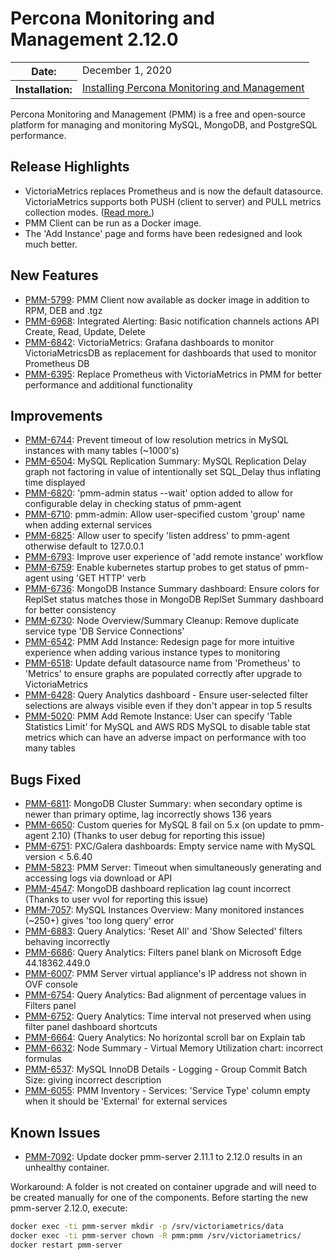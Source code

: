 # Percona Monitoring and Management 2.12.0

<table class="docutils field-list" frame="void" rules="none">
  <colgroup>
    <col class="field-name">
    <col class="field-body">
  </colgroup>
  <tbody valign="top">
    <tr class="field-odd field">
      <th class="field-name">Date:</th>
      <td class="field-body">December 1, 2020</td>
    </tr>
    <tr class="field-even field">
      <th class="field-name">Installation:</th>
      <td class="field-body">
        <a class="reference external" href="https://www.percona.com/software/pmm/quickstart">Installing Percona Monitoring and Management</a></td>
    </tr>
  </tbody>
</table>

Percona Monitoring and Management (PMM) is a free and open-source platform for managing and monitoring MySQL, MongoDB, and PostgreSQL performance.

## Release Highlights

- VictoriaMetrics replaces Prometheus and is now the default datasource. VictoriaMetrics supports both PUSH (client to server) and PULL metrics collection modes. ([Read more.](../details/victoria-metrics.md))
- PMM Client can be run as a Docker image.
- The 'Add Instance' page and forms have been redesigned and look much better.

## New Features

* [PMM-5799](https://jira.percona.com/browse/PMM-5799): PMM Client now available as docker image in addition to RPM, DEB and .tgz
* [PMM-6968](https://jira.percona.com/browse/PMM-6968): Integrated Alerting: Basic notification channels actions API Create, Read, Update, Delete
* [PMM-6842](https://jira.percona.com/browse/PMM-6842): VictoriaMetrics: Grafana dashboards to monitor VictoriaMetricsDB as replacement for dashboards that used to monitor Prometheus DB
* [PMM-6395](https://jira.percona.com/browse/PMM-6395): Replace Prometheus with VictoriaMetrics in PMM for better performance and additional functionality



## Improvements

* [PMM-6744](https://jira.percona.com/browse/PMM-6744): Prevent timeout of low resolution metrics in MySQL instances with many tables (~1000's)
* [PMM-6504](https://jira.percona.com/browse/PMM-6504): MySQL Replication Summary: MySQL Replication Delay graph not factoring in value of intentionally set SQL_Delay thus inflating time displayed
* [PMM-6820](https://jira.percona.com/browse/PMM-6820): 'pmm-admin status --wait' option added to allow for configurable delay in checking status of pmm-agent
* [PMM-6710](https://jira.percona.com/browse/PMM-6710): pmm-admin: Allow user-specified custom 'group' name when adding external services
* [PMM-6825](https://jira.percona.com/browse/PMM-6825): Allow user to specify 'listen address' to pmm-agent otherwise default to 127.0.0.1
* [PMM-6793](https://jira.percona.com/browse/PMM-6793): Improve user experience of 'add remote instance' workflow
* [PMM-6759](https://jira.percona.com/browse/PMM-6759): Enable kubernetes startup probes to get status of pmm-agent using 'GET HTTP' verb
* [PMM-6736](https://jira.percona.com/browse/PMM-6736): MongoDB Instance Summary dashboard: Ensure colors for ReplSet status matches those in MongoDB ReplSet Summary dashboard for better consistency
* [PMM-6730](https://jira.percona.com/browse/PMM-6730): Node Overview/Summary Cleanup: Remove duplicate service type 'DB Service Connections'
* [PMM-6542](https://jira.percona.com/browse/PMM-6542): PMM Add Instance: Redesign page for more intuitive experience when adding various instance types to monitoring
* [PMM-6518](https://jira.percona.com/browse/PMM-6518): Update default datasource name from 'Prometheus' to 'Metrics' to ensure graphs are populated correctly after upgrade to VictoriaMetrics
* [PMM-6428](https://jira.percona.com/browse/PMM-6428): Query Analytics dashboard - Ensure user-selected filter selections are always visible even if they don't appear in top 5 results
* [PMM-5020](https://jira.percona.com/browse/PMM-5020): PMM Add Remote Instance: User can specify 'Table Statistics Limit' for MySQL and AWS RDS MySQL to disable table stat metrics which can have an adverse impact on performance with too many tables



## Bugs Fixed

* [PMM-6811](https://jira.percona.com/browse/PMM-6811): MongoDB Cluster Summary: when secondary optime is newer than primary optime, lag incorrectly shows 136 years
* [PMM-6650](https://jira.percona.com/browse/PMM-6650): Custom queries for MySQL 8 fail on 5.x (on update to pmm-agent 2.10) (Thanks to user debug for reporting this issue)
* [PMM-6751](https://jira.percona.com/browse/PMM-6751): PXC/Galera dashboards: Empty service name with MySQL version < 5.6.40
* [PMM-5823](https://jira.percona.com/browse/PMM-5823): PMM Server: Timeout when simultaneously generating and accessing logs via download or API
* [PMM-4547](https://jira.percona.com/browse/PMM-4547): MongoDB dashboard replication lag count incorrect (Thanks to user vvol for reporting this issue)
* [PMM-7057](https://jira.percona.com/browse/PMM-7057): MySQL Instances Overview: Many monitored instances (~250+) gives 'too long query' error
* [PMM-6883](https://jira.percona.com/browse/PMM-6883): Query Analytics: 'Reset All' and 'Show Selected' filters behaving incorrectly
* [PMM-6686](https://jira.percona.com/browse/PMM-6686): Query Analytics: Filters panel blank on Microsoft Edge 44.18362.449.0
* [PMM-6007](https://jira.percona.com/browse/PMM-6007): PMM Server virtual appliance's IP address not shown in OVF console
* [PMM-6754](https://jira.percona.com/browse/PMM-6754): Query Analytics: Bad alignment of percentage values in Filters panel
* [PMM-6752](https://jira.percona.com/browse/PMM-6752): Query Analytics: Time interval not preserved when using filter panel dashboard shortcuts
* [PMM-6664](https://jira.percona.com/browse/PMM-6664): Query Analytics: No horizontal scroll bar on Explain tab
* [PMM-6632](https://jira.percona.com/browse/PMM-6632): Node Summary - Virtual Memory Utilization chart: incorrect formulas
* [PMM-6537](https://jira.percona.com/browse/PMM-6537): MySQL InnoDB Details - Logging - Group Commit Batch Size: giving incorrect description
* [PMM-6055](https://jira.percona.com/browse/PMM-6055): PMM Inventory - Services: 'Service Type' column empty when it should be 'External' for external services


## Known Issues

* [PMM-7092](https://jira.percona.com/browse/PMM-7092): Update docker pmm-server 2.11.1 to 2.12.0 results in an unhealthy container.

Workaround:
A folder is not created on container upgrade and will need to be created manually for one of the components. Before starting the new pmm-server 2.12.0, execute:  


```sh
docker exec -ti pmm-server mkdir -p /srv/victoriametrics/data
docker exec -ti pmm-server chown -R pmm:pmm /srv/victoriametrics/
docker restart pmm-server
```

